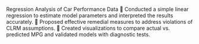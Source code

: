 Regression Analysis of Car Performance Data 
 Conducted a simple linear regression to estimate model parameters and interpreted the results accurately. 
 Proposed effective remedial measures to address violations of CLRM assumptions. 
 Created visualizations to compare actual vs. predicted MPG and validated models with diagnostic tests.
